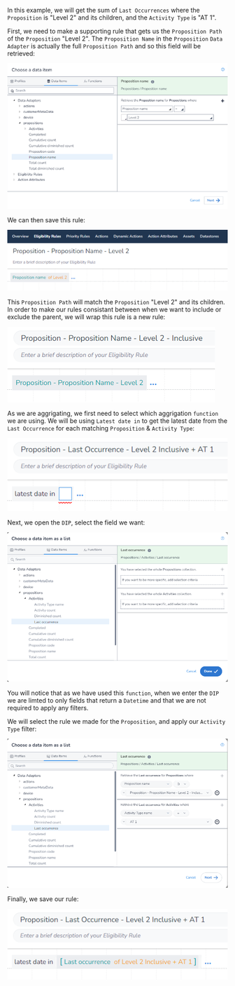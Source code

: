 In this example, we will get the sum of `Last Occurrences` where the `Proposition` is "Level 2" and its children, and the `Activity Type` is "AT 1".

First, we need to make a supporting rule that gets us the `Proposition Path` of the `Proposition` "Level 2". The `Proposition Name` in the `Proposition` `Data Adapter` is actually the full `Proposition Path` and so this field will be retrieved:

![alt text](image_1.png)

We can then save this rule:

![alt text](image_2.png)

This `Proposition Path` will match the `Proposition` "Level 2" and its children. In order to make our rules consistant between when we want to include or exclude the parent, we will wrap this rule is a new rule:

![alt text](image_3.png)

As we are aggrigating, we first need to select which aggrigation `function` we are using. We will be using `Latest date in` to get the latest date from the `Last Occurrence` for each matching `Proposition` & `Activity Type`:

![](image_4.png)

Next, we open the `DIP`, select the field we want:

![](image_5.png)

You will notice that as we have used this `function`, when we enter the `DIP` we are limted to only fields that return a `Datetime` and that we are not required to apply any filters.

We will select the rule we made for the `Proposition`, and apply our `Activity Type` filter:

![](image_6.png)

Finally, we save our rule:

![](image_7.png)
